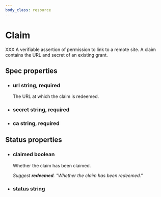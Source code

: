 ```yaml
---
body_class: resource
---
```


# Claim

<section>

XXX A verifiable assertion of permission to link to a remote
site.  A claim contains the URL and secret of an existing
grant.

</section>

<section>

## Spec properties

- <h3 id="url">url <span class="property-info">string, required</span></h3>

  The URL at which the claim is redeemed.

- <h3 id="secret">secret <span class="property-info">string, required</span></h3>

- <h3 id="ca">ca <span class="property-info">string, required</span></h3>

</section>

<section>

## Status properties

- <h3 id="claimed">claimed <span class="property-info">boolean</span></h3>

  Whether the claim has been claimed.

  _Suggest **redeemed**.  "Whether the claim has been redeemed."_

- <h3 id="status">status <span class="property-info">string</span></h3>

</section>
